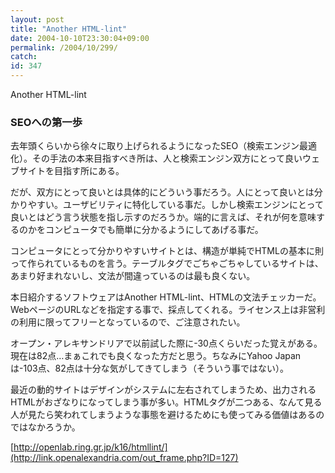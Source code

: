 ```yaml
---
layout: post
title: "Another HTML-lint"
date: 2004-10-10T23:30:04+09:00
permalink: /2004/10/299/
catch: 
id: 347
---
```

Another HTML-lint  
<!--more-->

### SEOへの第一歩
  

  

去年頭くらいから徐々に取り上げられるようになったSEO（検索エンジン最適化）。その手法の本来目指すべき所は、人と検索エンジン双方にとって良いウェブサイトを目指す所にある。

  

だが、双方にとって良いとは具体的にどういう事だろう。人にとって良いとは分かりやすい。ユーザビリティに特化している事だ。しかし検索エンジンにとって良いとはどう言う状態を指し示すのだろうか。端的に言えば、それが何を意味するのかをコンピュータでも簡単に分かるようにしてあげる事だ。

  

コンピュータにとって分かりやすいサイトとは、構造が単純でHTMLの基本に則って作られているものを言う。テーブルタグでごちゃごちゃしているサイトは、あまり好まれないし、文法が間違っているのは最も良くない。

  

本日紹介するソフトウェアはAnother HTML-lint、HTMLの文法チェッカーだ。WebページのURLなどを指定する事で、採点してくれる。ライセンス上は非営利の利用に限ってフリーとなっているので、ご注意されたい。

  

オープン・アレキサンドリアで以前試した際に-30点くらいだった覚えがある。現在は82点…まぁこれでも良くなった方だと思う。ちなみにYahoo Japanは-103点、82点は十分な気がしてきてしまう（そういう事ではない）。

  

最近の動的サイトはデザインがシステムに左右されてしまうため、出力されるHTMLがおざなりになってしまう事が多い。HTMLタグが二つある、なんて見る人が見たら笑われてしまうような事態を避けるためにも使ってみる価値はあるのではなかろうか。

  

[http://openlab.ring.gr.jp/k16/htmllint/](http://link.openalexandria.com/out_frame.php?ID=127)

